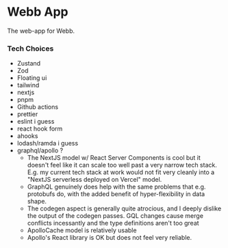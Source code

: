 # Webb App

The web-app for Webb.

### Tech Choices

- Zustand
- Zod
- Floating ui
- tailwind
- nextjs
- pnpm
- Github actions
- prettier
- eslint i guess
- react hook form
- ahooks
- lodash/ramda i guess
- graphql/apollo ?
  - The NextJS model w/ React Server Components is cool but it doesn't feel like it can
    scale too well past a very narrow tech stack. E.g. my current tech stack at work
    would not fit very cleanly into a "NextJS serverless deployed on Vercel" model.
  - GraphQL genuinely does help with the same problems that e.g. protobufs do, with the
    added benefit of hyper-flexibility in data shape.
  - The codegen aspect is generally quite atrocious, and I deeply dislike the output of
    the codegen passes. GQL changes cause merge conflicts incessantly and the type definitions
    aren't too great
  - ApolloCache model is relatively usable
  - Apollo's React library is OK but does not feel very reliable.
